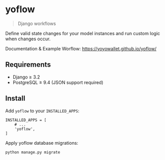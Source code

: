 # yoflow

> Django workflows

Define valid state changes for your model instances and run custom logic when changes occur.

Documentation & Example Worflow: https://yoyowallet.github.io/yoflow/

## Requirements

* Django ≥ 3.2
* PostgreSQL ≥ 9.4 (JSON support required)

## Install

Add `yoflow` to your `INSTALLED_APPS`:

```
INSTALLED_APPS = [
    # ...
    'yoflow',
]
```

Apply yoflow database migrations:

```
python manage.py migrate
```
